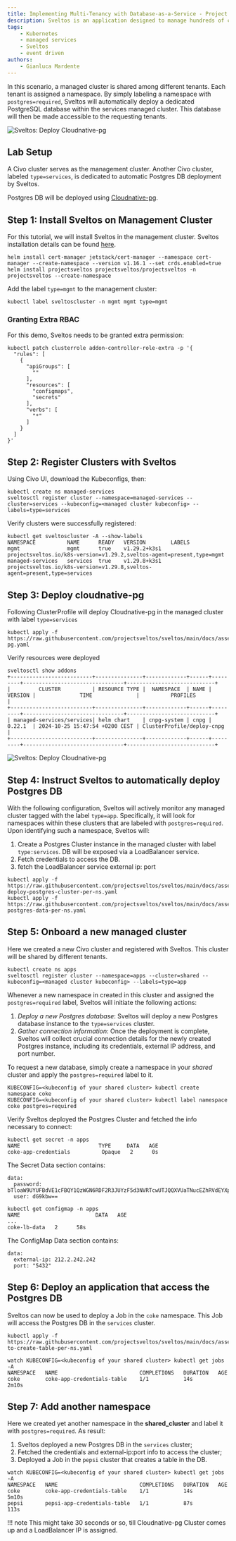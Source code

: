 ```yaml
---
title: Implementing Multi-Tenancy with Database-as-a-Service - Project Sveltos
description: Sveltos is an application designed to manage hundreds of clusters by providing declarative APIs to deploy Kubernetes add-ons across multiple clusters.
tags:
    - Kubernetes
    - managed services
    - Sveltos
    - event driven
authors:
    - Gianluca Mardente
---
```


In this scenario, a managed cluster is shared among different tenants. Each tenant is assigned a namespace.
By simply labeling a namespace with `postgres=required`, Sveltos will automatically deploy a dedicated PostgreSQL database within the services managed cluster. This database will then be made accessible to the requesting tenants.

![Sveltos: Deploy Cloudnative-pg](../../assets/db-per-ns.png)

## Lab Setup

A Civo cluster serves as the management cluster.
Another Civo cluster, labeled `type=services`, is dedicated to automatic Postgres DB deployment by Sveltos.

Postgres DB will be deployed using [Cloudnative-pg](https://github.com/cloudnative-pg/cloudnative-pg).

## Step 1: Install Sveltos on Management Cluster

For this tutorial, we will install Sveltos in the management cluster. Sveltos installation details can be found [here](../../getting_started/install/install.md).

```
helm install cert-manager jetstack/cert-manager --namespace cert-manager --create-namespace --version v1.16.1 --set crds.enabled=true
helm install projectsveltos projectsveltos/projectsveltos -n projectsveltos --create-namespace
```

Add the label `type=mgmt` to the management cluster:

```
kubectl label sveltoscluster -n mgmt mgmt type=mgmt
```

### Granting Extra RBAC

For this demo, Sveltos needs to be granted extra permission:

```
kubectl patch clusterrole addon-controller-role-extra -p '{
  "rules": [
    {               
      "apiGroups": [
        ""
      ],            
      "resources": [ 
        "configmaps",
        "secrets"
      ],        
      "verbs": [
        "*"
      ]
    }
  ]
}'
```

## Step 2: Register Clusters with Sveltos

Using Civo UI, download the Kubeconfigs, then:

```
kubectl create ns managed-services
sveltosctl register cluster --namespace=managed-services --cluster=services --kubeconfig=<managed cluster kubeconfig> --labels=type=services
```

Verify clusters were successfully registered:

```
kubectl get sveltoscluster -A --show-labels
NAMESPACE          NAME      READY   VERSION        LABELS
mgmt               mgmt      true    v1.29.2+k3s1   projectsveltos.io/k8s-version=v1.29.2,sveltos-agent=present,type=mgmt
managed-services   services  true    v1.29.8+k3s1   projectsveltos.io/k8s-version=v1.29.8,sveltos-agent=present,type=services
```

## Step 3: Deploy cloudnative-pg

Following ClusterProfile will deploy Cloudnative-pg in the managed cluster with label `type=services`

```
kubectl apply -f https://raw.githubusercontent.com/projectsveltos/sveltos/main/docs/assets/cloudnative-pg.yaml
```

Verify resources were deployed

```
sveltosctl show addons        
+--------------------------+---------------+-------------+------+---------+--------------------------------+----------------------------+
|         CLUSTER          | RESOURCE TYPE |  NAMESPACE  | NAME | VERSION |              TIME              |          PROFILES          |
+--------------------------+---------------+-------------+------+---------+--------------------------------+----------------------------+
| managed-services/services| helm chart    | cnpg-system | cnpg | 0.22.1  | 2024-10-25 15:47:54 +0200 CEST | ClusterProfile/deploy-cnpg |
+--------------------------+---------------+-------------+------+---------+--------------------------------+----------------------------+
```

![Sveltos: Deploy Cloudnative-pg](../../assets/sveltos-cloudnative-pg.png)


## Step 4: Instruct Sveltos to automatically deploy Postgres DB 

With the following configuration, Sveltos will actively monitor any managed cluster tagged with the label `type=app`. Specifically, it will look for namespaces within these clusters that are labeled with `postgres=required`. Upon identifying such a namespace, Sveltos will:

1. Create a Postgres Cluster instance in the managed cluster with label `type:services`. DB will be exposed via a LoadBalancer service.
2. Fetch credentials to access the DB.
3. fetch the LoadBalancer service external ip: port

```
kubectl apply -f https://raw.githubusercontent.com/projectsveltos/sveltos/main/docs/assets/auto-deploy-postgres-cluster-per-ns.yaml
kubectl apply -f https://raw.githubusercontent.com/projectsveltos/sveltos/main/docs/assets/fetch-postgres-data-per-ns.yaml
```

## Step 5: Onboard a new managed cluster

Here we created a new Civo cluster and registered with Sveltos. This cluster will be shared by different tenants.

```
kubectl create ns apps
sveltosctl register cluster --namespace=apps --cluster=shared --kubeconfig=<managed cluster kubeconfig> --labels=type=app
```

Whenever a new namespace in created in this cluster and assigned the `postgres=required` label, Sveltos will initiate the following actions:

1. *Deploy a new Postgres database*: Sveltos will deploy a new Postgres database instance to the `type=services` cluster.
2. *Gather connection information*: Once the deployment is complete, Sveltos will collect crucial connection details for the newly created Postgres instance, including its credentials, external IP address, and port number.

To request a new database, simply create a namespace in your _shared_ cluster and apply the `postgres=required` label to it.

```
KUBECONFIG=<kubeconfig of your shared cluster> kubectl create namespace coke
KUBECONFIG=<kubeconfig of your shared cluster> kubectl label namespace coke postgres=required
```

Verify Sveltos deployed the Postgres Cluster and fetched the info necessary to connect:

```
kubectl get secret -n apps
NAME                         TYPE     DATA   AGE
coke-app-credentials          Opaque   2      0s
```

The Secret Data section contains:

```
data:
  password: bTloaW9UYUFBdVE1cFBQY1QzWGN6RDF2R3JUYzF5d3NVRTcwUTJQQXVUaTNucEZhRVdEYXpsZ1pmcnAzYWZwdg==
  user: dG9kbw==
```

```
kubectl get configmap -n apps                         
NAME                        DATA   AGE
...
coke-lb-data   2      58s
```

The ConfigMap Data section contains:

```
data:
  external-ip: 212.2.242.242
  port: "5432"
```

## Step 6: Deploy an application that access the Postgres DB

Sveltos can now be used to deploy a Job in the `coke` namespace. This Job will access the Postgres DB in the `services` cluster.

```
kubectl apply -f https://raw.githubusercontent.com/projectsveltos/sveltos/main/docs/assets/job-to-create-table-per-ns.yaml
```

```
watch KUBECONFIG=<kubeconfig of your shared cluster> kubectl get jobs -A 
NAMESPACE   NAME                          COMPLETIONS   DURATION   AGE
coke        coke-app-credentials-table    1/1           14s        2m10s
```

## Step 7: Add another namespace

Here we created yet another namespace in the __shared_cluster__ and label it with `postgres=required`. As result:

1. Sveltos deployed a new Postgres DB in the `services` cluster;
2. Fetched the credentials and external-ip:port info to access the cluster;
3. Deployed a Job in the `pepsi` cluster that creates a table in the DB.

```
watch KUBECONFIG=<kubeconfig of your shared cluster> kubectl get jobs -A 
NAMESPACE   NAME                          COMPLETIONS   DURATION   AGE
coke        coke-app-credentials-table    1/1           14s        5m10s
pepsi       pepsi-app-credentials-table   1/1           87s        113s
```
!!! note
    This might take 30 seconds or so, till Cloudnative-pg Cluster comes up and a LoadBalancer IP is assigned.
